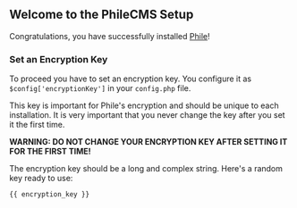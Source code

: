 <!--
Title: Setup
Description: Setup PhileCMS
-->

## Welcome to the PhileCMS Setup

Congratulations, you have successfully installed [Phile](https://github.com/PhileCMS/Phile)!


### Set an Encryption Key ###

To proceed you have to set an encryption key. You configure it as `$config['encryptionKey']` in your `config.php` file.

This key is important for Phile's encryption and should be unique to each installation. It is very important that you never change the key after you set it the first time.

**WARNING: DO NOT CHANGE YOUR ENCRYPTION KEY AFTER SETTING IT FOR THE FIRST TIME!**

The encryption key should be a long and complex string. Here's a random key ready to use:

```
{{ encryption_key }}
```